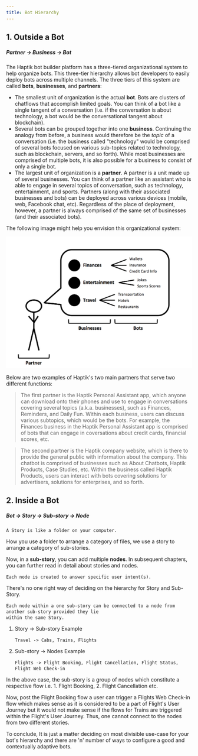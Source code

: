 ```yaml
---
title: Bot Hierarchy
---
```



## 1. Outside a Bot 

##### Partner -> Business -> Bot

The Haptik bot builder platform has a three-tiered organizational system to help organize bots. This three-tier hierarchy allows bot developers to easily deploy bots across multiple channels. The three tiers of this system are called **bots**, **businesses**, and **partners**:

- The smallest unit of organization is the actual **bot**. Bots are clusters of chatflows that accomplish limited goals. You can think of a bot like a single tangent of a conversation (i.e. if the conversation is about technology, a bot would be the conversational tangent about blockchain). 
- Several bots can be grouped together into one **business**. Continuing the analogy from before, a business would therefore be the *topic* of a conversation (i.e. the business called "technology" would be comprised of several bots focused on various sub-topics related to technology, such as blockchain, servers, and so forth). While most businesses are comprised of multiple bots, it is also possible for a business to consist of only a single bot. 
- The largest unit of organization is a **partner**. A partner is a unit made up of several businesses. You can think of a partner like an assistant who is able to engage in several topics of conversation, such as technology, entertainment, and sports. Partners (along with their associated businesses and bots) can be deployed across various devices (mobile, web, Facebook chat, etc). Regardless of the place of deployment, however, a partner is always comprised of the same set of businesses (and their associated bots). 

The following image might help you envision this organizational system: 

![bot_org_structure](/assets/partner_business_bot.png)

Below are two examples of Haptik's two main partners that serve two different functions:

> The first partner is the Haptik Personal Assistant app, which anyone can download onto their phones and use to engage in conversations covering several topics (a.k.a. businesses), such as Finances, Reminders, and Daily Fun. Within each business, users can discuss various subtopics, which would be the bots. For example, the Finances business in the Haptik Personal Assistant app is comprised of bots that can engage in coversations about credit cards, financial scores, etc.

> The second partner is the Haptik company website, which is there to provide the general public with information about the company. This chatbot is comprised of businesses such as About Chatbots, Haptik Products, Case Studies, etc. Within the business called Haptik Products, users can interact with bots covering solutions for advertisers, solutions for enterprises, and so forth. 

## 2. Inside a Bot 

##### Bot -> Story -> Sub-story -> Node

    A Story is like a folder on your computer. 

How you use a folder to arrange a category of files, we use a story to arrange a category of sub-stories. 

Now, in a **sub-story**, you can add multiple **nodes**. In subsequent chapters, you can further read in detail about stories and nodes.

    Each node is created to answer specific user intent(s). 

There's no one right way of deciding on the hierarchy for Story and Sub-Story. 

    Each node within a one sub-story can be connected to a node from another sub-story provided they lie 
    within the same Story.

1. Story -> Sub-story Example

       Travel -> Cabs, Trains, Flights

2. Sub-story -> Nodes Example

       Flights -> Flight Booking, Flight Cancellation, Flight Status, Flight Web Check-in

In the above case, the sub-story is a group of nodes which constitute a respective flow i.e. 1. Flight Booking, 2. Flight Cancellation etc.

Now, post the Flight Booking flow a user can trigger a Flights Web Check-in flow which makes sense as it is considered to be a part of Flight's User Journey but it would not make sense if the flows for Trains are triggered within the Flight's User Journey. Thus, one cannot connect to the nodes from two different stories.

To conclude, It is just a matter deciding on most divisible use-case for your bot's hierarchy and there are 'n' number of ways to configure a good and contextually adaptive bots.

